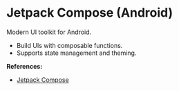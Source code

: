 # Jetpack Compose (Android)

Modern UI toolkit for Android.

- Build UIs with composable functions.
- Supports state management and theming.

**References:**
- [Jetpack Compose](https://developer.android.com/jetpack/compose)
